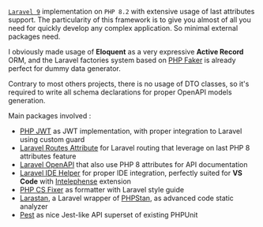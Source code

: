 [`Laravel 9`](https://laravel.com/) implementation on `PHP 8.2` with extensive usage of last attributes support. The particularity of this framework is to give you almost of all you need for quickly develop any complex application. So minimal external packages need.

I obviously made usage of **Eloquent** as a very expressive **Active Record** ORM, and the Laravel factories system based on [PHP Faker](https://fakerphp.github.io/) is already perfect for dummy data generator.

Contrary to most others projects, there is no usage of DTO classes, so it's required to write all schema declarations for proper OpenAPI models generation.

Main packages involved :

* [PHP JWT](https://github.com/lcobucci/jwt) as JWT implementation, with proper integration to Laravel using custom guard
* [Laravel Routes Attribute](https://github.com/spatie/laravel-route-attributes) for Laravel routing that leverage on last PHP 8 attributes feature
* [Laravel OpenAPI](https://github.com/vyuldashev/laravel-openapi) that also use PHP 8 attributes for API documentation
* [Laravel IDE Helper](https://github.com/barryvdh/laravel-ide-helper) for proper IDE integration, perfectly suited for **VS Code** with [Intelephense](https://marketplace.visualstudio.com/items?itemName=bmewburn.vscode-intelephense-client) extension
* [PHP CS Fixer](https://github.com/FriendsOfPHP/PHP-CS-Fixer) as formatter with Laravel style guide
* [Larastan](https://github.com/nunomaduro/larastan), a Laravel wrapper of [PHPStan](https://phpstan.org/), as advanced code static analyzer
* [Pest](https://pestphp.com/) as nice Jest-like API superset of existing PHPUnit
